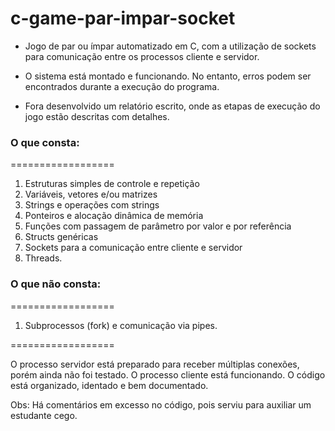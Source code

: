 c-game-par-impar-socket
==================
- Jogo de par ou ímpar automatizado em C, com a utilização de sockets para comunicação entre os processos cliente e servidor.

- O sistema está montado e funcionando. No entanto, erros podem ser encontrados durante a execução do programa.
- Fora desenvolvido um relatório escrito, onde as etapas de execução do jogo estão descritas com detalhes.

### O que consta:
==================
1. Estruturas simples de controle e repetição
2. Variáveis, vetores e/ou matrizes
3. Strings e operações com strings
4. Ponteiros e alocação dinâmica de memória
5. Funções com passagem de parâmetro por valor e por referência
6. Structs genéricas
7. Sockets para a comunicação entre cliente e servidor
8. Threads.

### O que não consta:
==================
1. Subprocessos (fork) e comunicação via pipes.

==================

O processo servidor está preparado para receber múltiplas conexões, porém ainda não foi testado.
O processo cliente está funcionando.
O código está organizado, identado e bem documentado.

Obs: Há comentários em excesso no código, pois serviu para auxiliar um estudante cego.
